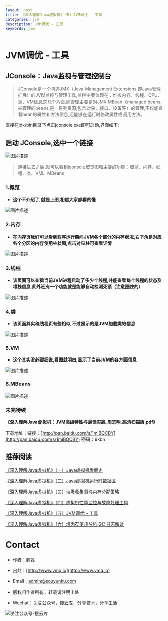 ```yaml
---
layout: post
title: 《深入理解Java虚拟机》（五）JVM调优 - 工具
categories: jvm
description: JVM调优 - 工具
keywords: jvm
---
```


# JVM调优 - 工具

## JConsole：Java监视与管理控制台

> JConsole是一个机遇JMX（Java Management Extensions,即Java管理扩展）的JVM监控与管理工具,监控主要体现在：堆栈内存、线程、CPU、类、VM信息这几个方面,而管理主要是对JMX MBean（managed beans,被管理的beans,是一系列资源,包含对象、接口、设备等）的管理,不仅能查看bean的属性和方法信息,还能够在运行时修改属性或调用方法。

直接在jdk/bin目录下点击jconsole.exe即可启动,界面如下:

## 启动 JConsole,选中一个链接

![图片描述][1]

> 连接进去之后,就可以看到jconsole概览图和主要的功能：概览、内存、线程、类、VM、MBeans

### 1.概览
 - **这个不介绍了,就是上图,相信大家都看的懂**

![图片描述][2]

### 2.内存

 - **在内存页我们可以看到程序运行期间JVM各个部分的内存状况,右下角是对应各个分区的内存使用柱状图,点击对应柱可查看详情**
 
![图片描述][3]

### 3.线程
 - **该页面可以查看当前JVM进程启动了多少个线程,并能查看每个线程的状态及堆栈信息,此外还有一个功能就是能够自动检测死锁（注意圈住的）**
 
![图片描述][4]

### 4.类
 - **该页面其实和线程页有些相似,不过显示的是JVM加载类的信息**
 
![图片描述][5]

### 5.VM
 - **这个其实没必要细说,看图就明白,显示了当前JVM的各方面信息**
 
![图片描述][6]

### 6.MBeans

![图片描述][7]

### 未完待续


**《深入理解Java虚拟机：JVM高级特性与最佳实践_周志明.高清扫描版.pdf》**

下载地址：链接：[http://pan.baidu.com/s/1miBQCBY](http://pan.baidu.com/s/1miBQCBY) 密码：9kbn

## 推荐阅读

[《深入理解Java虚拟机》（一）Java虚拟机发展史](https://segmentfault.com/a/1190000010412685)

[《深入理解Java虚拟机》（二）Java虚拟机运行时数据区](https://segmentfault.com/a/1190000010412582)

[《深入理解Java虚拟机》（三）垃圾收集器与内存分配策略](https://segmentfault.com/a/1190000010421285)

[《深入理解Java虚拟机》（四）虚拟机性能监控与故障处理工具](https://segmentfault.com/a/1190000010437810)

[《深入理解Java虚拟机》（五）JVM调优 - 工具](http://www.ymq.io/2017/08/05/jvm-5-tool/)

[《深入理解Java虚拟机》（六）堆内存使用分析,GC 日志解读](http://www.ymq.io/2017/08/10/jvm-6-gc-log/)


  [1]: http://www.ymq.io/images/2017/jvm/4/link-JConsole.png
  [2]: http://www.ymq.io/images/2017/jvm/4/overview.png
  [3]: http://www.ymq.io/images/2017/jvm/4/memory.png
  [4]: http://www.ymq.io/images/2017/jvm/4/thread.png
  [5]: http://www.ymq.io/images/2017/jvm/4/class.png
  [6]: http://www.ymq.io/images/2017/jvm/4/vm.png
  [7]: http://www.ymq.io//images/2017/jvm/4/mybeans.png

# Contact

 - 作者：鹏磊  
 - 出处：[http://www.ymq.io](http://www.ymq.io)  
 - Email：[admin@souyunku.com](admin@souyunku.com)  
   
   
 - 版权归作者所有，转载请注明出处
 - Wechat：关注公众号，搜云库，分享技术，分享生活
 
![关注公众号-搜云库](http://www.ymq.io/images/souyunku.png "搜云库")
 

 
